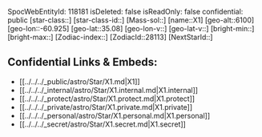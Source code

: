 ﻿---
location: [35.08,-60.925,6100]
type: Star
tags:
- astro/Star

---
SpocWebEntityId: 118181
isDeleted: false
isReadOnly: false
confidential: public
[star-class::]
[star-class-id::]
[Mass-sol::]
[name::X1]
[geo-alt::6100]
[geo-lon::-60.925]
[geo-lat::35.08]
[geo-lon-v::]
[geo-lat-v::]
[bright-min::]
[bright-max::]
[Zodiac-index::]
[ZodiacId::28113]
[NextStarId::]



## Confidential Links & Embeds: 
- [[../../../_public/astro/Star/X1.md|X1]] 
- [[../../../_internal/astro/Star/X1.internal.md|X1.internal]] 
- [[../../../_protect/astro/Star/X1.protect.md|X1.protect]] 
- [[../../../_private/astro/Star/X1.private.md|X1.private]] 
- [[../../../_personal/astro/Star/X1.personal.md|X1.personal]] 
- [[../../../_secret/astro/Star/X1.secret.md|X1.secret]] 
